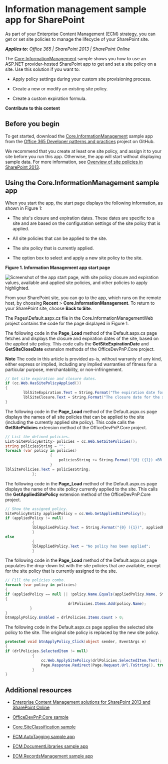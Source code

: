 # Information management sample app for SharePoint
As part of your Enterprise Content Management (ECM) strategy, you can get or set site policies to manage the lifecycle of your SharePoint site.

    
 _**Applies to:** Office 365 | SharePoint 2013 | SharePoint Online_

    
The [Core.InformationManagement](https://github.com/OfficeDev/PnP/tree/dev/Scenarios/Core.InformationManagement) sample shows you how to use an ASP.NET provider-hosted SharePoint app to get and set a site policy on a site. Use this solution if you want to:
    

- Apply policy settings during your custom site provisioning process. 
    
- Create a new or modify an existing site policy.
    
- Create a custom expiration formula. 
    
 **Contribute to this content**

    

## Before you begin
<a name="sectionSection0"> </a>

To get started, download the  [Core.InformationManagement](https://github.com/OfficeDev/PnP/tree/dev/Scenarios/Core.InformationManagement) sample app from the [Office 365 Developer patterns and practices](https://github.com/OfficeDev/PnP/tree/dev) project on GitHub.

We recommend that you create at least one site policy, and assign it to your site before you run this app. Otherwise, the app will start without displaying sample data. For more information, see  [Overview of site policies in SharePoint 2013](http://technet.microsoft.com/en-US/library/jj219569%28v=office.15%29.aspx).


## Using the Core.InformationManagement sample app
<a name="sectionSection1"> </a>

When you start the app, the start page displays the following information, as shown in Figure 1:


- The site's closure and expiration dates. These dates are specific to a site and are based on the configuration settings of the site policy that is applied.
    
- All site policies that can be applied to the site.
    
- The site policy that is currently applied.
    
- The option box to select and apply a new site policy to the site.
    

**Figure 1. Information Management app start page**

![Screenshot of the app start page, with site policy closure and expiration values, available and applied site policies, and other policies to apply highlighted.](..\..\includes\media\8c5f39f7-700d-4300-bcc4-9ed9edf0e155.png)

From your SharePoint site, you can go to the app, which runs on the remote host, by choosing  **Recent** > **Core.InformationManagement**. To return to your SharePoint site, choose  **Back to Site**.

The Pages\Default.aspx.cs file in the Core.InformationManagementWeb project contains the code for the page displayed in Figure 1. 

The following code in the  **Page_Load** method of the Default.aspx.cs page fetches and displays the closure and expiration dates of the site, based on the applied site policy. This code calls the **GetSiteExpirationDate** and **GetSiteCloseDate** extension methods of the OfficeDevPnP.Core project.


    
**Note**  The code in this article is provided as-is, without warranty of any kind, either express or implied, including any implied warranties of fitness for a particular purpose, merchantability, or non-infringement.




```C#
// Get site expiration and closure dates.
if (cc.Web.HasSitePolicyApplied())
{
        lblSiteExpiration.Text = String.Format("The expiration date for the site is {0}", cc.Web.GetSiteExpirationDate());
        lblSiteClosure.Text = String.Format("The closure date for the site is {0}", cc.Web.GetSiteCloseDate());
}

```

The following code in the  **Page_Load** method of the Default.aspx.cs page displays the names of all site policies that can be applied to the site (including the currently applied site policy). This code calls the **GetSitePolicies** extension method of the OfficeDevPnP.Core project.




```C#
// List the defined policies.
List<SitePolicyEntity> policies = cc.Web.GetSitePolicies();
string policiesString = "";
foreach (var policy in policies)
                    {
                        policiesString += String.Format("{0} ({1}) <BR />", policy.Name, policy.Description);
                    }
lblSitePolicies.Text = policiesString;
            };

```

The following code in the  **Page_Load** method of the Default.aspx.cs page displays the name of the site policy currently applied to the site. This calls the **GetAppliedSitePolicy** extension method of the OfficeDevPnP.Core project.




```C#
// Show the assigned policy.
SitePolicyEntity appliedPolicy = cc.Web.GetAppliedSitePolicy();
if (appliedPolicy != null)
            {
            lblAppliedPolicy.Text = String.Format("{0} ({1})", appliedPolicy.Name, appliedPolicy.Description);
            }
else
            {
            lblAppliedPolicy.Text = "No policy has been applied";
            }

```

The following code in the  **Page_Load** method of the Default.aspx.cs page populates the drop-down list with the site policies that are available, except for the site policy that is currently assigned to the site.




```C#
// Fill the policies combo.
foreach (var policy in policies)
{
if (appliedPolicy == null || !policy.Name.Equals(appliedPolicy.Name, StringComparison.InvariantCultureIgnoreCase))
{
                            drlPolicies.Items.Add(policy.Name);
           }
}
btnApplyPolicy.Enabled = drlPolicies.Items.Count > 0;


```

The following code in the Default.aspx.cs page applies the selected site policy to the site. The original site policy is replaced by the new site policy. 




```C#
protected void btnApplyPolicy_Click(object sender, EventArgs e)
{
if (drlPolicies.SelectedItem != null)
            {
                cc.Web.ApplySitePolicy(drlPolicies.SelectedItem.Text);
                Page.Response.Redirect(Page.Request.Url.ToString(), true);
            }
}

```


## Additional resources
<a name="bk_addresources"> </a>


-  [Enterprise Content Management solutions for SharePoint 2013 and SharePoint Online](https://msdn.microsoft.com/en-us/library/dn904530(v=office.15).aspx)
    
-  [OfficeDevPnP.Core sample](https://github.com/OfficeDev/PnP/tree/master/OfficeDevPnP.Core)
    
-  [Core.SiteClassification sample](https://github.com/OfficeDev/PnP/tree/master/Scenarios/Core.SiteClassification)
    
-  [ECM.AutoTagging sample app](https://github.com/OfficeDev/PnP/tree/dev/Scenarios/ECM.AutoTagging)
    
-  [ECM.DocumentLibraries sample app](https://github.com/OfficeDev/PnP/tree/dev/Scenarios/ECM.DocumentLibraries)
    
-  [ECM.RecordsManagement sample app](https://github.com/OfficeDev/PnP/tree/dev/Scenarios/ECM.RecordsManagement)
    
